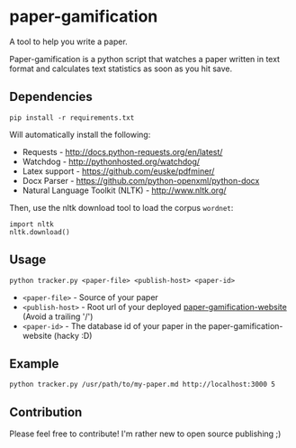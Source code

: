 paper-gamification
==================

A tool to help you write a paper.

Paper-gamification is a python script that watches a paper written in text format and calculates text statistics as soon as you hit save.

## Dependencies

```pip install -r requirements.txt```

Will automatically install the following:

- Requests - http://docs.python-requests.org/en/latest/
- Watchdog - http://pythonhosted.org/watchdog/
- Latex support - https://github.com/euske/pdfminer/
- Docx Parser - https://github.com/python-openxml/python-docx
- Natural Language Toolkit (NLTK) - http://www.nltk.org/

Then, use the nltk download tool to load the corpus `wordnet`:

```
import nltk
nltk.download()

```

## Usage

```python tracker.py <paper-file> <publish-host> <paper-id>```

* `<paper-file>` - Source of your paper
* `<publish-host>` - Root url of your deployed [paper-gamification-website](https://github.com/Kadrian/paper-gamification-website "Repo of the corresponding website") (Avoid a trailing '/')
* `<paper-id>` - The database id of your paper in the paper-gamification-website (hacky :D)

## Example

```python tracker.py /usr/path/to/my-paper.md http://localhost:3000 5```

## Contribution

Please feel free to contribute! I'm rather new to open source publishing ;)

